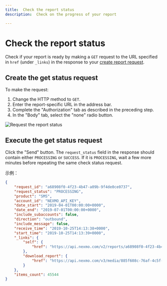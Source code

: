 ```yaml
---
title:  Check the report status
description:  Check on the progress of your report

---
```


Check the report status
=======================

Check if your report is ready by making a `GET` request to the URL specified in `href` (under `_links`) in the response to your [create report request](/reports/tutorials/create-report-using-graphical-tools/reports/create-report-postman#create-the-request).

Create the get status request
-----------------------------

To make the request:

1. Change the HTTP method to `GET`.
2. Enter the report-specific URL in the address bar.
3. Complete the "Authorization" tab as described in the preceding step.
4. In the "Body" tab, select the "none" radio button.

![Request the report status](/images/reports-api/request-status-postman.png)

Execute the get status request
------------------------------

Click the "Send" button. The `request_status` field in the response should contain either `PROCESSING` or `SUCCESS`. If it is `PROCESSING`, wait a few more minutes before repeating the same check status request.

示例：

```json
{
    "request_id": "a68908f0-4f23-4b47-a09b-9f4de0ce0737",
    "request_status": "PROCESSING",
    "product": "SMS",
    "account_id": "NEXMO_API_KEY",
    "date_start": "2019-04-01T00:00:00+0000",
    "date_end": "2019-07-01T00:00:00+0000",
    "include_subaccounts": false,
    "direction": "outbound",
    "include_message": false,
    "receive_time": "2019-10-25T14:13:38+0000",
    "start_time": "2019-10-25T14:13:39+0000",
    "_links": {
        "self": {
            "href": "https://api.nexmo.com/v2/reports/a68908f0-4f23-4b47-a09b-9f4de0ce0737"
        },
        "download_report": {
            "href": "https://api.nexmo.com/v3/media/885f608c-76af-4c5f-a0bb-242dee60ffd8"
        }
    },
    "items_count": 45544
}
```

